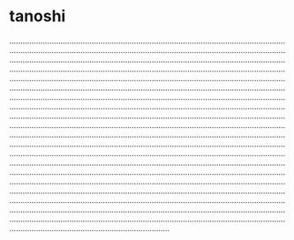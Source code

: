 # tanoshi

........................................................................................................................................................................................................................................................................................................................................................................................................................................................................................................................................................................................................................................................................................................................................................................................................................................................................................................................................................................................................................................................................................................................................................................................................................................................................................................................................................................................................................................................................................................................................................................................................................................................................................................................................................................................................................................................................................................................................................................................................................................................................................................................................................................................................................................................................................................................................................................................................................................................................................................................................................................................................................................................